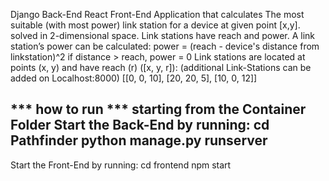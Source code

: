 Django Back-End React Front-End Application that calculates
The most suitable (with most power) link station for a device at given
point [x,y].
solved in 2-dimensional space. Link stations have reach and power.
A link station’s power can be calculated:
power = (reach - device's distance from linkstation)^2
if distance > reach, power = 0
Link stations​ are located at points (x, y) and have reach (r) ([x, y, r]): (additional Link-Stations can be added on Localhost:8000)
[[0, 0, 10],
[20, 20, 5],
[10, 0, 12]]

*** how to run ***
starting from the Container Folder
Start the Back-End by running:
cd Pathfinder
python manage.py runserver
---------------------------
Start the Front-End by running:
cd frontend
npm start
